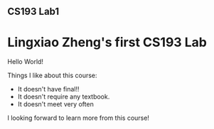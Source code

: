 ## CS193 Lab1
# Lingxiao Zheng's first CS193 Lab
Hello World!

Things I like about this course:
- It doesn't have final!!
- It doesn't require any textbook.
- It doesn't meet very often



I looking forward to learn more from this course! 
